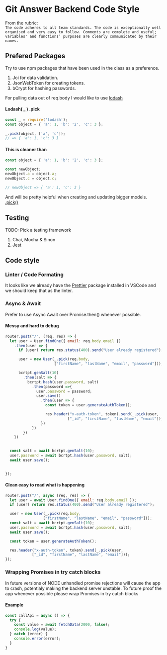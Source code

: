 # Git Answer Backend Code Style
From the rubric:  
`The code adheres to all team standards. The code is exceptionally well organised and very easy to follow. Comments are complete and useful; variables' and functions’ purposes are clearly communicated by their names.`

## Prefered Packages
Try to use npm packages that have been used in the class as a preference.
1. Joi for data validation.
2. JsonWebToken for creating tokens.
3. bCrypt for hashing passwords.

For pulling data out of req.body I would like to use [lodash](https://www.npmjs.com/package/lodash)  
#### Lodash( _ ) .pick

```javascript
const _ = require('lodash');
const object = { 'a': 1, 'b': '2', 'c': 3 };
 
_.pick(object, ['a', 'c']);
// => { 'a': 1, 'c': 3 }
```

#### This is cleaner than

```javascript
const object = { 'a': 1, 'b': '2', 'c': 3 };
 
const newObject;
newObject.a = object.a;
newObject.c = object.c;

// newObject => { 'a': 1, 'c': 3 }
```

And will be pretty helpful when creating and updating bigger models.  
[.pick()](https://lodash.com/docs/4.17.11#pick)

## Testing

TODO: Pick a testing framework
1. Chai, Mocha & Sinon
2. Jest

## Code style
### Linter / Code Formating
It looks like we already have the [Prettier](https://marketplace.visualstudio.com/items?itemName=esbenp.prettier-vscode) package installed in VSCode and we should keep that as the linter.
  
### Async & Await
Prefer to use Async Await over Promise.then() whenever possible.  

#### Messy and hard to debug
```javascript
router.post("/", (req, res) => {
  let user = User.findOne({ email: req.body.email })
    .then(user => {
      if (user) return res.status(400).send("User already registered");

      user = new User(_.pick(req.body,
                      ["firstName", "lastName", "email", "password"]));

      bcrtpt.genSalt(10)
        .then(salt => {
          bcrtpt.hash(user.password, salt)
            .then(password =>{
              user.password = password;
              user.save() 
                .then(user => {
                  const token = user.generateAuthToken();

                  res.header("x-auth-token", token).send(_.pick(user,
                            ["_id", "firstName", "lastName", "email"]));
                })
            })
        })
    })

  
  const salt = await bcrtpt.genSalt(10);
  user.password = await bcrtpt.hash(user.password, salt);
  await user.save();

  
});
```
#### Clean easy to read what is happening
```javascript
router.post("/", async (req, res) => {
  let user = await User.findOne({ email: req.body.email });
  if (user) return res.status(400).send("User already registered");

  user = new User(_.pick(req.body, 
                 ["firstName", "lastName", "email", "password"]));
  const salt = await bcrtpt.genSalt(10);
  user.password = await bcrtpt.hash(user.password, salt);
  await user.save();

  const token = user.generateAuthToken();

  res.header("x-auth-token", token).send(_.pick(user,
            ["_id", "firstName", "lastName", "email"]));
});
```

### Wrapping Promises in try catch blocks
In future versions of NODE unhandled promise rejections will cause the app to crash, potentialy making the backend server unstable. To future proof the app whenever possible please wrap Promises in try catch blocks

#### Example
```javascript
const callApi = async () => {
  try {
    const value = await fetchData(2000, false);
    console.log(value);
  } catch (error) {
    console.error(error);
  }
}
```